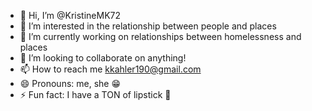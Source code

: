 - 👋 Hi, I’m @KristineMK72
- 👀 I’m interested in the relationship between people and places  
- 🌱 I’m currently working on relationships between homelessness and places
- 💞️ I’m looking to collaborate on anything!
- 📫 How to reach me kkahler190@gmail.com
- 😄 Pronouns: me, she 😁
- ⚡ Fun fact: I have a TON of lipstick 💄

<!---
KristineMK72/KristineMK72 is a ✨ special ✨ repository because its `README.md` (this file) appears on your GitHub profile.
You can click the Preview link to take a look at your changes.
--->
